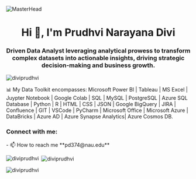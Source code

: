 ![MasterHead](https://res.cloudinary.com/dyd911kmh/image/upload/f_auto,q_auto:best/v1610040676/Linkedin_Cover_-_Data_Analyst_cb4umx.png)
<h1 align="center">Hi 👋, I'm Prudhvi Narayana Divi</h1>
<h3 align="center">Driven Data Analyst leveraging analytical prowess to transform complex datasets into actionable insights, driving strategic decision-making and business growth.</h3>


<p align="left"> <img src="https://komarev.com/ghpvc/?username=diviprudhvi&label=Profile%20views&color=0e75b6&style=flat" alt="diviprudhvi" /> </p>

📊 My Data Toolkit encompasses: Microsoft Power BI | Tableau | MS Excel | Juypter Notebook | Google Colab | SQL | MySQL | PostgreSQL | Azure SQL Database | Python | R | HTML | CSS | JSON | Google BigQuery | JIRA | Confluence | GIT | VSCode | PyCharm | Microsoft Office | Microsoft Azure | DataBricks | Azure AD | Azure Synapse Analytics| Azure Cosmos DB.


<h3 align="left">Connect with me:</h3>
<p align="left"> 
- 📫 How to reach me **pd374@nau.edu**
</p>

<p><img align="left" src="https://github-readme-stats.vercel.app/api/top-langs?username=diviprudhvi&show_icons=true&locale=en&layout=compact" alt="diviprudhvi" /></p>

<p>&nbsp;<img align="center" src="https://github-readme-stats.vercel.app/api?username=diviprudhvi&show_icons=true&locale=en" alt="diviprudhvi" /></p>

<p><img align="center" src="https://github-readme-streak-stats.herokuapp.com/?user=diviprudhvi&" alt="diviprudhvi" /></p>
